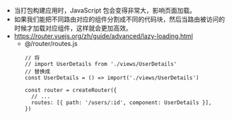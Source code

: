 + 当打包构建应用时，JavaScript 包会变得非常大，影响页面加载。
+ 如果我们能把不同路由对应的组件分割成不同的代码块，然后当路由被访问的时候才加载对应组件，这样就会更加高效。
+ https://router.vuejs.org/zh/guide/advanced/lazy-loading.html
  - @/router/routes.js
    ```
    // 将
    // import UserDetails from './views/UserDetails'
    // 替换成
    const UserDetails = () => import('./views/UserDetails')

    const router = createRouter({
      // ...
      routes: [{ path: '/users/:id', component: UserDetails }],
    })
    ```